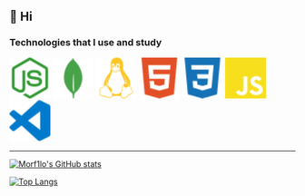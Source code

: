 ## 🍁 Hi

### Technologies that I use and study

<div style="display: inline-block;">
    <img src="/assets/nodedotjs-color.svg" width="72" height="72">
    <img src="/assets/mongodb-color.svg" width="72" height="72">
    <img src="/assets/linux-color.svg" width="72" height="72">
    <img src="/assets/html5-color.svg" width="72" height="72">
    <img src="/assets/css3-color.svg" width="72" height="72">
    <img src="/assets/javascript-color.svg" width="72" height="72">
    <img src="/assets/visualstudiocode-color.svg" width="72" height="72">
</div>

---

[![Morf1lo's GitHub stats](https://github-readme-stats.vercel.app/api?username=morf1lo&theme=outrun&show_icons=true&icon_color=f1f1f1)](https://github.com/anuraghazra/github-readme-stats)

[![Top Langs](https://github-readme-stats.vercel.app/api/top-langs/?username=morf1lo&layout=compact&theme=radical)](https://github.com/anuraghazra/github-readme-stats)
